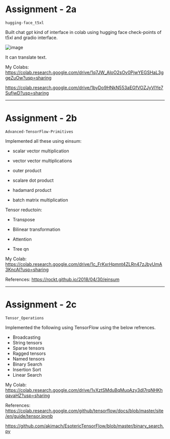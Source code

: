 # Assignment - 2a

`hugging-face_t5xl`

 Built chat gpt kind of interface in colab using hugging face check-points of t5xl and gradio interface.
 
 ![image](https://user-images.githubusercontent.com/111466561/219134340-8fd5cfd0-e317-4eb2-8a41-2bf9a316cb39.png)


It can translate text.

My Colabs: https://colab.research.google.com/drive/1q7JW_AloO2sOv0PjwYEGSHaL3ggeZuOw?usp=sharing

https://colab.research.google.com/drive/1byDo9HNkN553aEGfVOZJyVIYe7SufjwD?usp=sharing
  
----------------------------------------------------------------------------

# Assignment - 2b

`Advanced-TensorFlow-Primitives`

Implemented all these using einsum:
  - scalar vector multiplication

  - vector vector multiplications 

  - outer product

  - scalare dot product

  - hadamard product

  - batch matrix multiplication

Tensor reductoin:
  - Transpose
  
  - Bilinear transformation
  
  - Attention
  
  - Tree qn
  
  My Colab: https://colab.research.google.com/drive/1c_FrKxrHpmnt4ZLRn47zJbyUmA3KncAl?usp=sharing
  
  
  References: https://rockt.github.io/2018/04/30/einsum

----------------------------------------------------------------------------------------


# Assignment - 2c

`Tensor_Operations`

Implemented the following using TensorFlow using the below refrences.

- Broadcasting
- String tensors
- Sparse tensors
- Ragged tensors
- Named tensors
- Binary Search
- Insertion Sort
- Linear Search

My Colab: https://colab.research.google.com/drive/1vXztSMduBqMuoAzy3dI7rqNHKhqavaHZ?usp=sharing


References: https://colab.research.google.com/github/tensorflow/docs/blob/master/site/en/guide/tensor.ipynb

https://github.com/akimach/EsotericTensorFlow/blob/master/binary_search.py

